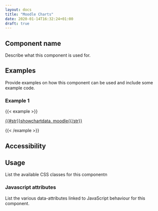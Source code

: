 ```yaml
---
layout: docs
title: "Moodle Charts"
date: 2020-01-14T16:32:24+01:00
draft: true
---
```


## Component name

Describe what this component is used for.

## Examples

Provide examples on how this component can be used and include some example code.

### Example 1

{{< example >}}
<div class="chart-area" id="chart-area-999">
    <div class="chart-image" role="presentation" aria-describedby="chart-table-data-999"></div>
    <div class="chart-table {{^withtable}}accesshide{{/withtable}}">
        <p class="chart-table-expand">
            <a href="#" aria-controls="chart-table-data-999" role="button">
                {{#str}}showchartdata, moodle{{/str}}
            </a>
        </p>
        <div class="chart-table-data" id="chart-table-data-999" {{#withtable}}role="complementary" aria-expanded="false"{{/withtable}}></div>
    </div>
</div>

<script>
var chartdata = {"type":"line","series":[{"label":"Sales","labels":null,"type":null,"values":[1000,1170,660,1030],"colors":[],"axes":{"x":null,"y":null},"smooth":null},{"label":"Expenses","labels":null,"type":null,"values":[400,460,1120,540],"colors":[],"axes":{"x":null,"y":null},"smooth":null}],"labels":["2004","2005","2006","2007"],"title":"TENSIONED LINES CHART","axes":{"x":[],"y":[]},"config_colorset":null,"smooth":false};

require([
    'jquery',
    'core/chart_builder',
    'core/chart_output_chartjs',
    'core/chart_output_htmltable',
], function($, Builder, Output, OutputTable) {
    var data = chartdata,
        uniqid = "999",
        chartArea = $('#chart-area-' + uniqid),
        chartImage = chartArea.find('.chart-image'),
        chartTable = chartArea.find('.chart-table-data'),
        chartLink = chartArea.find('.chart-table-expand a');
    Builder.make(data).then(function(ChartInst) {
        new Output(chartImage, ChartInst);
        new OutputTable(chartTable, ChartInst);
    });

    chartLink.on('click', function(e) {
        e.preventDefault();
        if (chartTable.is(':visible')) {
            chartTable.hide();
            chartLink.text("showchartdata");
            chartTable.attr('aria-expanded', false);
        } else {
            chartTable.show();
            chartLink.text("hidechartdata");
            chartTable.attr('aria-expanded', true);
        }
    });
});
</script>
{{< /example >}}

## Accessibility

## Usage

List the available CSS classes for this componentn

### Javascript attributes

List the various data-attributes linked to JavaScript behaviour for this component.